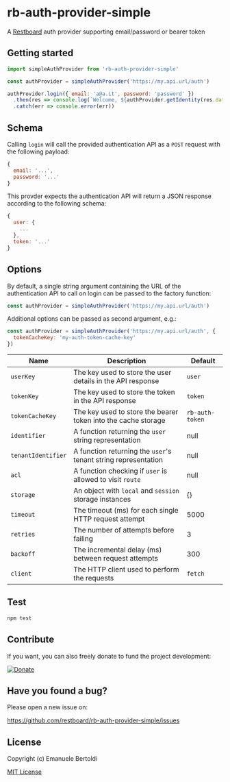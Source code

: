 # rb-auth-provider-simple

A [Restboard](https://github.com/restboard/restboard) auth provider supporting email/password or bearer token

## Getting started

```js
import simpleAuthProvider from 'rb-auth-provider-simple'

const authProvider = simpleAuthProvider('https://my.api.url/auth')

authProvider.login({ email: 'a@a.it', password: 'password' })
  .then(res => console.log(`Welcome, ${authProvider.getIdentity(res.data)}`))
  .catch(err => console.error(err))
```

## Schema

Calling `login` will call the provided authentication API as a `POST` request
with the following payload:

```js
{
  email: '...',
  password: '...'
}
```

This provder expects the authentication API will return a JSON response
according to the following schema:

```js
{
  user: {
    ...
  },
  token: '...'
}
```

## Options

By default, a single string argument containing the URL of the authentication
API to call on login can be passed to the factory function:

```js
const authProvider = simpleAuthProvider('https://my.api.url/auth')
```

Additional options can be passed as second argument, e.g.:

```js
const authProvider = simpleAuthProvider('https://my.api.url/auth', {
  tokenCacheKey: 'my-auth-token-cache-key'
})
```

| Name               | Description                                                    | Default         |
|--------------------|----------------------------------------------------------------|-----------------|
| `userKey`          | The key used to store the user details in the API response     | `user`          |
| `tokenKey`         | The key used to store the token in the API response            | `token`         |
| `tokenCacheKey`    | The key used to store the bearer token into the cache storage  | `rb-auth-token` |
| `identifier`       | A function returning the `user` string representation          | null            |
| `tenantIdentifier` | A function returning the `user`'s tenant string representation | null            |
| `acl`              | A function checking if `user` is allowed to visit `route`      | null            |
| `storage`          | An object with `local` and `session` storage instances         | {}              |
| `timeout`          | The timeout (ms) for each single HTTP request attempt          | 5000            |
| `retries`          | The number of attempts before failing                          | 3               |
| `backoff`          | The incremental delay (ms) between request attempts            | 300             |
| `client`           | The HTTP client used to perform the requests                   | `fetch`         |

## Test

```bash
npm test
```

## Contribute

If you want, you can also freely donate to fund the project development:

[![Donate](https://www.paypalobjects.com/en_US/i/btn/btn_donate_SM.gif)](https://paypal.me/EBertoldi)

## Have you found a bug?

Please open a new issue on:

<https://github.com/restboard/rb-auth-provider-simple/issues>

## License

Copyright (c) Emanuele Bertoldi

[MIT License](http://en.wikipedia.org/wiki/MIT_License)
